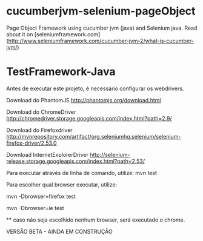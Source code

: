 cucumberjvm-selenium-pageObject
=====================

Page Object Framework using cucumber jvm (java) and Selenium java.
Read about it on [seleniumframework.com] (http://www.seleniumframework.com/cucumber-jvm-2/what-is-cucumber-jvm/)
# TestFramework-Java

Antes de executar este projeto, é necessário configurar os webdrivers.

Download do PhantomJS
http://phantomjs.org/download.html

Download do ChromeDriver
http://chromedriver.storage.googleapis.com/index.html?path=2.9/

Download do Firefoxdriver
http://mvnrepository.com/artifact/org.seleniumhq.selenium/selenium-firefox-driver/2.53.0

Download InternetExplorerDriver
http://selenium-release.storage.googleapis.com/index.html?path=2.53/

Para executar através de linha de comando, utilize:
mvn test

Para escolher qual browser executar, utilize:

mvn -Dbrowser=firefox test

mvn -Dbrowser=ie test

** caso não seja escolhido nenhum browser, será executado o chrome.


VERSÃO BETA - AINDA EM CONSTRUÇÃO

